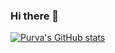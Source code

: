### Hi there 👋

[![Purva's GitHub stats](https://github-readme-stats.vercel.app/api?username=PMorey22)](https://github.com/anuraghazra/github-readme-stats)

<!--
**PMorey22/PMorey22** is a ✨ _special_ ✨ repository because its `README.md` (this file) appears on your GitHub profile.

Here are some ideas to get you started:

- 🔭 I’m currently working on Android Development and Cloud
- 🌱 I’m currently learning React Native
- 👯 I’m looking to collaborate on Java, Android Development, Cloud
- 🤔 I’m looking for help with Learning DevOps
- 💬 Ask me about Java, DSA,OOP, Android Development, Kotlin
- 📫 How to reach me: prmorey22@gmail.com
- 😄 Pronouns: she/her
- ⚡ Fun fact: I do meditation and Rifle Shooting
-->
